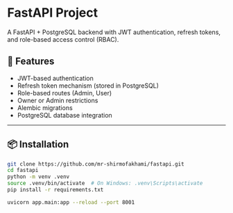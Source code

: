 # FastAPI Project

A FastAPI + PostgreSQL backend with JWT authentication, refresh tokens, and role-based access control (RBAC).

## 🚀 Features
- JWT-based authentication
- Refresh token mechanism (stored in PostgreSQL)
- Role-based routes (Admin, User)
- Owner or Admin restrictions
- Alembic migrations
- PostgreSQL database integration

---

## 📦 Installation
```bash
git clone https://github.com/mr-shirmofakhami/fastapi.git
cd fastapi
python -m venv .venv
source .venv/bin/activate  # On Windows: .venv\Scripts\activate
pip install -r requirements.txt 

uvicorn app.main:app --reload --port 8001